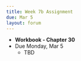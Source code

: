 ```yaml
---
title: Week 7b Assignment
due: Mar 5
layout: forum
---
```


- **Workbook - Chapter 30**
- Due Monday, Mar 5
    - TBD